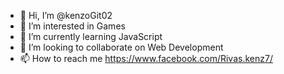 - 👋 Hi, I’m @kenzoGit02
- 👀 I’m interested in Games
- 🌱 I’m currently learning JavaScript
- 💞️ I’m looking to collaborate on Web Development
- 📫 How to reach me https://www.facebook.com/Rivas.kenz7/

<!---
kenzoGit02/kenzoGit02 is a ✨ special ✨ repository because its `README.md` (this file) appears on your GitHub profile.
You can click the Preview link to take a look at your changes.
--->
